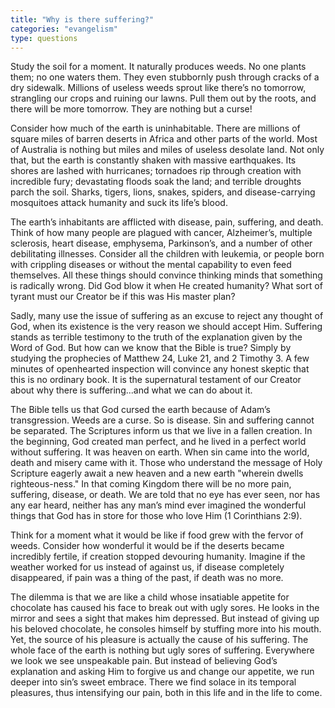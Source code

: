 ```yaml
---
title: "Why is there suffering?"
categories: "evangelism"
type: questions
---
```


Study the soil for a moment. It naturally produces weeds. No one plants them; no one waters them. They even stubbornly push through cracks of a dry sidewalk. Millions of useless weeds sprout like there’s no tomorrow, strangling our crops and ruining our lawns. Pull them out by the roots, and there will be more tomorrow. They are nothing but a curse!

Consider how much of the earth is uninhabitable. There are millions of square miles of barren deserts in Africa and other parts of the world. Most of Australia is nothing but miles and miles of useless desolate land. Not only that, but the earth is constantly shaken with massive earthquakes. Its shores are lashed with hurricanes; tornadoes rip through creation with incredible fury; devastating floods soak the land; and terrible droughts parch the soil. Sharks, tigers, lions, snakes, spiders, and disease-carrying mosquitoes attack humanity and suck its life’s blood.

The earth’s inhabitants are afflicted with disease, pain, suffering, and death. Think of how many people are plagued with cancer, Alzheimer’s, multiple sclerosis, heart disease, emphysema, Parkinson’s, and a number of other debilitating illnesses. Consider all the children with leukemia, or people born with crippling diseases or without the mental capability to even feed themselves. All these things should convince thinking minds that something is radically wrong. Did God blow it when He created humanity? What sort of tyrant must our Creator be if this was His master plan?

Sadly, many use the issue of suffering as an excuse to reject any thought of God, when its existence is the very reason we should accept Him. Suffering stands as terrible testimony to the truth of the explanation given by the Word of God. But how can we know that the Bible is true? Simply by studying the prophecies of Matthew 24, Luke 21, and 2 Timothy 3. A few minutes of openhearted inspection will convince any honest skeptic that this is no ordinary book. It is the supernatural testament of our Creator about why there is suffering...and what we can do about it.

The Bible tells us that God cursed the earth because of Adam’s transgression. Weeds are a curse. So is disease. Sin and suffering cannot be separated. The Scriptures inform us that we live in a fallen creation. In the beginning, God created man perfect, and he lived in a perfect world without suffering. It was heaven on earth. When sin came into the world, death and misery came with it. Those who understand the message of Holy Scripture eagerly await a new heaven and a new earth "wherein dwells righteous-ness." In that coming Kingdom there will be no more pain, suffering, disease, or death. We are told that no eye has ever seen, nor has any ear heard, neither has any man’s mind ever imagined the wonderful things that God has in store for those who love Him (1 Corinthians 2:9).

Think for a moment what it would be like if food grew with the fervor of weeds. Consider how wonderful it would be if the deserts became incredibly fertile, if creation stopped devouring humanity. Imagine if the weather worked for us instead of against us, if disease completely disappeared, if pain was a thing of the past, if death was no more.

The dilemma is that we are like a child whose insatiable appetite for chocolate has caused his face to break out with ugly sores. He looks in the mirror and sees a sight that makes him depressed. But instead of giving up his beloved chocolate, he consoles himself by stuffing more into his mouth. Yet, the source of his pleasure is actually the cause of his suffering. The whole face of the earth is nothing but ugly sores of suffering. Everywhere we look we see unspeakable pain. But instead of believing God’s explanation and asking Him to forgive us and change our appetite, we run deeper into sin’s sweet embrace. There we find solace in its temporal pleasures, thus intensifying our pain, both in this life and in the life to come.